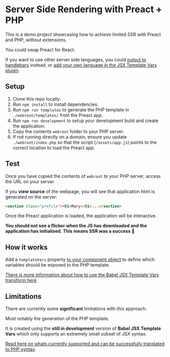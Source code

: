 # Server Side Rendering with Preact + PHP

This is a demo project showcasing how to achieve limited SSR with Preact and PHP, without extensions.

You could swap Preact for React.

If you want to use other server side languages, you could [output to handlebars](https://github.com/rmorse/ssr-preact-php-handlebars) instead, or [add your own language in the JSX Template Vars plugin](https://github.com/rmorse/babel-plugin-jsx-template-vars/wiki/Custom-languages).

## Setup

1. Clone this repo locally.
2. Run `npm install` to install dependencies.
3. Run `npm run templates` to generate the PHP template in `./webroot/templates/` from the Preact app.
4. Run `npm run development` to setup your development build and create the application.
5. Copy the contents `webroot` folder to your PHP server.
6. If not running directly on a domain, ensure you update `./webroot/index.php` so that the script (`/assets/app.js`) points to the correct location to load the Preact app.

## Test

Once you have copied the contents of `webroot` to your PHP server, access the URL on your server.

If you **view source** of the webpage, you will see that application html is generated on the server:

```html
<section class="profile"><h1>Mary</h1>...</section>
```

Once the Preact application is loaded, the application will be interactive.

**You should not see a flicker when the JS has downloaded and the application has initialised. This means SSR was a success 💪**

## How it works

Add a `templateVars` property [to your component object](https://github.com/rmorse/ssr-preact-php/blob/main/src/components/person/index.js#L58) to define which variables should be exposed to the PHP template.

[There is more information about how to use the Babel JSX Template Vars transform here](https://github.com/rmorse/babel-plugin-jsx-template-vars#template-variable-types).

## Limitations

There are currently some __significant__ limitations with this approach.

Most notably the generation of the PHP template.  

It is created using the __still in development__ version of **Babel JSX Template Vars** which only supports an extremely small subset of JSX syntax.

[Read here on whats currently supported and can be successfully translated to PHP syntax](https://github.com/rmorse/babel-plugin-jsx-template-vars#template-variable-types).








